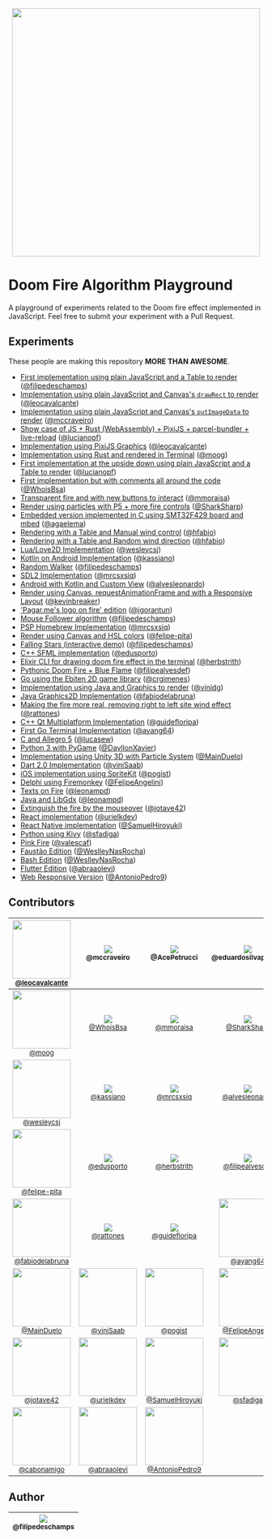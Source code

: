 <p align="center">
  <a href="https://filipedeschamps.github.io/doom-fire-algorithm/playground/1st-implementation-with-tables/">
    <img src="https://github.com/filipedeschamps/doom-fire-algorithm/blob/master/doom-fire.gif?raw=true" width="490">
  </a>
</p>

# Doom Fire Algorithm Playground
A playground of experiments related to the Doom fire effect implemented in JavaScript. Feel free to submit your experiment with a Pull Request.

## Experiments

These people are making this repository **MORE THAN AWESOME**.

- [First implementation using plain JavaScript and a Table to render](https://filipedeschamps.github.io/doom-fire-algorithm/playground/1st-implementation-with-tables/) ([@filipedeschamps](https://github.com/filipedeschamps))
- [Implementation using plain JavaScript and Canvas's `drawRect` to render](https://filipedeschamps.github.io/doom-fire-algorithm/playground/render-with-canvas-draw-rect/) ([@leocavalcante](https://github.com/leocavalcante))
- [Implementation using plain JavaScript and Canvas's `putImageData` to render](https://filipedeschamps.github.io/doom-fire-algorithm/playground/render-with-canvas/) ([@mccraveiro](https://github.com/mccraveiro))
- [Show case of JS + Rust (WebAssembly) + PixiJS + parcel-bundler + live-reload](https://filipedeschamps.github.io/doom-fire-algorithm/playground/new-structure-with-parcel-bundler/demo) ([@lucianopf](https://github.com/lucianopf))
- [Implementation using PixiJS Graphics](https://filipedeschamps.github.io/doom-fire-algorithm/playground/render-with-pixijs/) ([@leocavalcante](https://github.com/leocavalcante))
- [Implementation using Rust and rendered in Terminal](https://github.com/filipedeschamps/doom-fire-algorithm/tree/master/playground/rust-algorithm-render-in-terminal) ([@moog](https://github.com/moog))
- [First implementation at the upside down using plain JavaScript and a Table to render](https://filipedeschamps.github.io/doom-fire-algorithm/playground/1st-implementation-with-tables-upside-down) ([@lucianopf](https://github.com/lucianopf))
- [First implementation but with comments all around the code](https://github.com/filipedeschamps/doom-fire-algorithm/blob/master/playground/doom-fire-algorithm-commented/fire.js) ([@WhoisBsa](https://github.com/WhoisBsa))
- [Transparent fire and with new buttons to interact](https://filipedeschamps.github.io/doom-fire-algorithm/playground/burning-elements/) ([@mmoraisa](https://github.com/mmoraisa))
- [Render using particles with P5 + more fire controls](https://filipedeschamps.github.io/doom-fire-algorithm/playground/render-using-particles-with-p5/) ([@SharkSharp](https://github.com/SharkSharp))
- [Embedded version implemented in C using SMT32F429 board and mbed](https://github.com/filipedeschamps/doom-fire-algorithm/tree/master/playground/embedded_version-STM32F429-mbed) ([@agaelema](https://github.com/agaelema))
- [Rendering with a Table and Manual wind control](https://filipedeschamps.github.io/doom-fire-algorithm/playground/1st-implementation-with-tables-manual-variable-wind/) ([@hfabio](https://github.com/hfabio))
- [Rendering with a Table and Random wind direction](https://filipedeschamps.github.io/doom-fire-algorithm/playground/1st-implementation-with-tables-randomic-variable-wind/) ([@hfabio](https://github.com/hfabio))
- [Lua/Love2D Implementation](https://github.com/filipedeschamps/doom-fire-algorithm/tree/master/playground/lua-love2d-implementation) ([@wesleycsj](https://github.com/wesleycsj))
- [Kotlin on Android Implementation](https://github.com/filipedeschamps/doom-fire-algorithm/tree/master/playground/android-implementation-kotlin) ([@kassiano](https://github.com/kassiano))
- [Random Walker](https://filipedeschamps.github.io/doom-fire-algorithm/playground/random-walker/) ([@filipedeschamps](https://github.com/filipedeschamps))
- [SDL2 Implementation](https://github.com/filipedeschamps/doom-fire-algorithm/playground/sdl2-implementation/) ([@mrcsxsiq](https://github.com/mrcsxsiq))
- [Android with Kotlin and Custom View](https://github.com/filipedeschamps/doom-fire-algorithm/tree/master/playground/android-customview-kotlin-implementation) ([@alvesleonardo](https://github.com/alvesleonardo))
- [Render using Canvas, requestAnimationFrame and with a Responsive Layout](https://filipedeschamps.github.io/doom-fire-algorithm/playground/render-canvas-responsive-layout/) ([@kevinbreaker](https://github.com/kevinbreaker))
- ['Pagar.me's logo on fire' edition](https://filipedeschamps.github.io/doom-fire-algorithm/playground/pagarme-logo-on-fire/) ([@igorantun](https://github.com/igorantun))
- [Mouse Follower algorithm](https://filipedeschamps.github.io/doom-fire-algorithm/playground/follow-mouse/) ([@filipedeschamps](https://github.com/filipedeschamps))
- [PSP Homebrew Implementation](https://github.com/filipedeschamps/doom-fire-algorithm/playground/psp-homebrew-oslib-implementation/) ([@mrcsxsiq](https://github.com/mrcsxsiq)) 
- [Render using Canvas and HSL colors](https://filipedeschamps.github.io/doom-fire-algorithm/playground/render-with-canvas-and-hsl-colors/) ([@felipe-pita](https://github.com/felipe-pita))
- [Falling Stars (interactive demo)](https://filipedeschamps.github.io/doom-fire-algorithm/playground/falling-stars/) ([@filipedeschamps](https://github.com/filipedeschamps))
- [C++ SFML implementation](https://filipedeschamps.github.io/doom-fire-algorithm/playground/cpp-sfml-implementation/) ([@edusporto](https://github.com/edusporto))
- [Elixir CLI for drawing doom fire effect in the terminal](https://github.com/filipedeschamps/doom-fire-algorithm/tree/master/playground/elixir-algorithm-render-in-terminal) ([@herbstrith](https://github.com/herbstrith))
- [Pythonic Doom Fire + Blue Flame](https://github.com/filipedeschamps/doom-fire-algorithm/tree/master/playground/pythonic-doom-fire) ([@filipealvesdef](https://github.com/filipealvedef))
- [Go using the Ebiten 2D game library](https://github.com/filipedeschamps/doom-fire-algorithm/tree/master/playground/golang-ebiten) ([@crgimenes](https://github.com/crgimenes))
- [Implementation using Java and Graphics to render](https://github.com/filipedeschamps/doom-fire-algorithm/tree/master/playground/doom-fire-algorithm-java) ([@vinidg](https://github.com/vinidg))
- [Java Graphics2D Implementation](https://github.com/filipedeschamps/doom-fire-algorithm/tree/master/playground/java-graphics2d-implementation) ([@fabiodelabruna](https://github.com/fabiodelabruna))
- [Making the fire more real, removing right to left site wind effect](https://filipedeschamps.github.io/doom-fire-algorithm/playground/doom-fire-more-real) ([@rattones](https://github.com/rattones))
- [C++ Qt Multiplatform Implementation](https://github.com/filipedeschamps/doom-fire-algorithm/tree/master/playground/cpp-qt-implementation) ([@guidefloripa](https://github.com/guidefloripa))
- [First Go Terminal Implementation](https://github.com/ayang64/doomfire) ([@ayang64](https://github.com/ayang64))
- [C and Allegro 5](https://github.com/filipedeschamps/doom-fire-algorithm/tree/master/playground/allegro5-c-fire) ([@lucasew](https://github.com/lucasew))
- [Python 3 with PyGame](https://github.com/filipedeschamps/doom-fire-algorithm/tree/master/playground/python3-pygame-implementation) ([@DayllonXavier](https://github.com/DayllonXavier))
- [Implementation using Unity 3D with Particle System](https://github.com/MainDuelo/doom-fire-algorithm/tree/master/playground/c%23-unity-3d) ([@MainDuelo](https://github.com/MainDuelo))
- [Dart 2.0 Implementation](https://github.com/filipedeschamps/doom-fire-algorithm/tree/master/playground/Dart-Doom-Fire) ([@viniSaab](https://github.com/vinisaab))
- [iOS implementation using SpriteKit](https://github.com/filipedeschamps/doom-fire-algorithm/tree/master/playground/doom-fire-algorithm-ios-spritekit) ([@pogist](https://github.com/pogist))
- [Delphi using Firemonkey](https://github.com/filipedeschamps/doom-fire-algorithm/tree/master/playground/delphi-fmx) ([@FelipeAngelini](https://github.com/FelipeAngelini))
- [Texts on Fire](https://github.com/filipedeschamps/doom-fire-algorithm/tree/master/playground/texts-on-fire) ([@leonampd](https://github.com/leonampd))
- [Java and LibGdx](https://github.com/filipedeschamps/doom-fire-algorithm/tree/master/playground/java-libgdx-implementation) ([@leonampd](https://github.com/leonampd))
- [Extinguish the fire by the mouseover](https://filipedeschamps.github.io/doom-fire-algorithm/playground/doom-fire-with-extinguish-fire-function/fire.html) ([@jotave42](https://github.com/jotave42))
- [React implementation](https://github.com/filipedeschamps/doom-fire-algorithm/tree/master/playground/react-implementation) ([@urielkdev](https://github.com/urielkdev))
- [React Native implementation](https://github.com/filipedeschamps/doom-fire-algorithm/tree/master/playground/react-native-doom-fire) ([@SamuelHiroyuki](https://github.com/SamuelHiroyuki))
- [Python using Kivy](https://github.com/filipedeschamps/doom-fire-algorithm/tree/master/playground/python3-kivy) ([@sfadiga](https://github.com/sfadiga))
- [Pink Fire](https://filipedeschamps.com.br/doom-fire-algorithm/playground/1st-implementation-with-tables-pinkedition) ([@valescaf](https://github.com/valescaf))
- [Faustão Edition](https://filipedeschamps.com.br/doom-fire-algorithm/playground/ta-pegando-fogo-bixo/) ([@WeslleyNasRocha](https://github.com/WeslleyNasRocha))
- [Bash Edition](https://github.com/filipedeschamps/doom-fire-algorithm/tree/master/playground/BashDoomFire) ([@WeslleyNasRocha](https://github.com/cabonamigo))
- [Flutter Edition](https://github.com/filipedeschamps/doom-fire-algorithm/tree/master/playground/flutter-implementation) ([@abraaolevi](https://github.com/abraaolevi))
- [Web Responsive Version](https://filipedeschamps.com.br/doom-fire-algorithm/playground/web-responsive-version/) ([@AntonioPedro9](https://github.com/AntonioPedro9))

## Contributors

| [<img src="https://avatars3.githubusercontent.com/u/183722?s=115&v=4" width="115"><br><small>@leocavalcante</small>](https://github.com/leocavalcante) | [<img src="https://avatars0.githubusercontent.com/u/782333?s=115&v=4"><br><sub>@mccraveiro</sub>](https://github.com/mccraveiro) | [<img src="https://avatars1.githubusercontent.com/u/6183702?s=115&v=4"><br><sub>@AcePetrucci</sub>](https://github.com/AcePetrucci) | [<img src="https://avatars2.githubusercontent.com/u/5911989?s=115&v=4"><br><sub>@eduardosilvapereira</sub>](https://github.com/eduardosilvapereira) | [<img src="https://avatars0.githubusercontent.com/u/12174318?s=115&v=4"><br><sub>@brunooomelo</sub>](https://github.com/brunooomelo) | [<img src="https://avatars3.githubusercontent.com/u/8251208?s=115&v=4"><br><sub>@lucianopf</sub>](https://github.com/lucianopf) |
| :---: | :---: | :---: | :---: | :---: | :---: |
| [<img src="https://avatars0.githubusercontent.com/u/4884974?s=115&v=4" width="115"><br><small>@moog</small>](https://github.com/moog) | [<img src="https://avatars0.githubusercontent.com/u/36895235?s=115&v=4"><br><small>@WhoisBsa</small>](https://github.com/WhoisBsa) | [<img src="https://avatars1.githubusercontent.com/u/15789323?s=115&v=4"><br><small>@mmoraisa</small>](https://github.com/mmoraisa) | [<img src="https://avatars3.githubusercontent.com/u/17105737?s=115&v=4"><br><small>@SharkSharp</small>](https://github.com/SharkSharp) | [<img src="https://avatars1.githubusercontent.com/u/14901075?s=115&v=4" width=115><br><small>@agaelema</small>](https://github.com/agaelema) | [<img src="https://avatars3.githubusercontent.com/u/15989467?s=115&v=4"><br><small>@hfabio</small>](https://github.com/hfabio) |
| [<img src="https://avatars1.githubusercontent.com/u/8799608?s=115&v=4" width="115"><br><small>@wesleycsj</small>](https://github.com/wesleycsj) | [<img src="https://avatars1.githubusercontent.com/u/1576341?s=115&v=4"><br><small>@kassiano</small>](https://github.com/kassiano) | [<img src="https://avatars1.githubusercontent.com/u/993608?s=115&v=4"><br><small>@mrcsxsiq</small>](https://github.com/mrcsxsiq) | [<img src="https://avatars3.githubusercontent.com/u/5604321?s=115&v=4"><br><small>@alvesleonardo</small>](https://github.com/alvesleonardo) | [<img src="https://avatars0.githubusercontent.com/u/25128546?s=115&v=4"><br><small>@kevinbreaker</small>](https://github.com/kevinbreaker) | [<img src="https://avatars3.githubusercontent.com/u/5935946?s=115&v=4"><br><small>@igorantun</small>](https://github.com/igorantun) |
| [<img src="https://avatars1.githubusercontent.com/u/1231655?s=115&v=4" width="115"><br><small>@felipe-pita</small>](https://github.com/felipe-pita) | [<img src="https://avatars0.githubusercontent.com/u/30930225?s=115&v=4"><br><small>@edusporto</small>](https://github.com/edusporto) | [<img src="https://avatars3.githubusercontent.com/u/7833473?s=115&v=4"><br><small>@herbstrith</small>](https://github.com/herbstrith) | [<img src="https://avatars0.githubusercontent.com/u/10976512?s=115&v=4"><br><small>@filipealvesdef</small>](https://github.com/filipealvesdef) | [<img src="https://avatars3.githubusercontent.com/u/834772?s=115&v=4"><br><small>@crgimenes</small>](https://github.com/crgimenes) | [<img src="https://avatars1.githubusercontent.com/u/10141812?s=115&v=4"><br><small>@vinidg</small>](https://github.com/vinidg) |
| [<img src="https://avatars0.githubusercontent.com/u/1847558?s=115&v=4" width="115"><br><small>@fabiodelabruna</small>](https://github.com/fabiodelabruna) | [<img src="https://avatars0.githubusercontent.com/u/28392040?s=115&v=4"><br><small>@rattones</small>](https://github.com/rattones) | [<img src="https://avatars1.githubusercontent.com/u/6698381?v=4&s=115"><br><small>@guidefloripa</small>](https://github.com/guidefloripa) | [<img src="https://avatars1.githubusercontent.com/u/1615303?s=460&v=4"  width="115"><br><small>@ayang64</small>](https://github.com/ayang64) | [<img src="https://avatars1.githubusercontent.com/u/15693688?s=115&v=4" width="115"><br><small>@lucasew</small>](https://github.com/lucasew) | [<img src="https://avatars1.githubusercontent.com/u/34678695?s=115&v=4" width='115px'><br><small>@DayllonXavier</small>](https://github.com/DayllonXavier) 
| [<img src="https://avatars.githubusercontent.com/MainDuelo?s=115&v=4" width="115"><br><small>@MainDuelo</small>](https://github.com/MainDuelo) | [<img src="https://avatars3.githubusercontent.com/u/13907634?s=115&v=4" width="115"><br><small>@viniSaab</small>](https://github.com/vinisaab) | [<img src="https://avatars0.githubusercontent.com/u/10985896?s=115&v=4" width="115"><br><small>@pogist</small>](https://github.com/pogist) | [<img src="https://avatars3.githubusercontent.com/u/32219462?s=115&v=4" width="115"><br><small>@FelipeAngelini</small>](https://github.com/FelipeAngelini) | [<img src="https://avatars0.githubusercontent.com/u/1620107?s=460&v=4" width="115"><br><small>@leonampd</small>](https://github.com/leonampd) | [<img src="https://avatars2.githubusercontent.com/u/284147?s=400&v=4" width="115"><br><small>@osmarjunior</small>](https://github.com/osmarjunior) | 
 | [<img src="https://avatars0.githubusercontent.com/u/18374028?s=400&v=4" width="115"><br><small>@jotave42</small>](https://github.com/jotave42) | [<img src="https://avatars0.githubusercontent.com/u/39094194?s=400&u=90d0197ecad492898eda852c33b35e5597f9879b&v=4" width="115"><br><small>@urielkdev</small>](https://github.com/urielkdev) | [<img src="https://avatars1.githubusercontent.com/u/36797629?s=400&v=4" width="115"><br><small>@SamuelHiroyuki</small>](https://github.com/SamuelHiroyuki) | [<img src="https://avatars0.githubusercontent.com/u/2021800?s=400&v=4" width="115"><br><small>@sfadiga</small>](https://github.com/sfadiga) | [<img src="https://avatars3.githubusercontent.com/u/20388235?s=400&v=4" width="115"><br><small>@valescaf</small>](https://github.com/valescaf) | [<img src="https://avatars0.githubusercontent.com/u/19312651?s=400&v=4" width="115"><br><small>@WeslleyNasRocha</small>](https://github.com/WeslleyNasRocha) |
 | [<img src="https://avatars0.githubusercontent.com/u/8610269?s=460&v=4" width="115"><br><small>@cabonamigo</small>](https://github.com/cabonamigo) | [<img src="https://avatars2.githubusercontent.com/u/502058?s=400&v=4" width="115"><br><small>@abraaolevi</small>](https://github.com/abraaolevi) | [<img src="https://avatars2.githubusercontent.com/u/32210610?s=400&v=4" width="115"><br><small>@AntonioPedro9</small>](https://github.com/AntonioPedro9) |


## Author

| [<img src="https://avatars0.githubusercontent.com/u/4248081?v=3&s=115"><br><sub>@filipedeschamps</sub>](https://github.com/filipedeschamps) |
| :---: |
